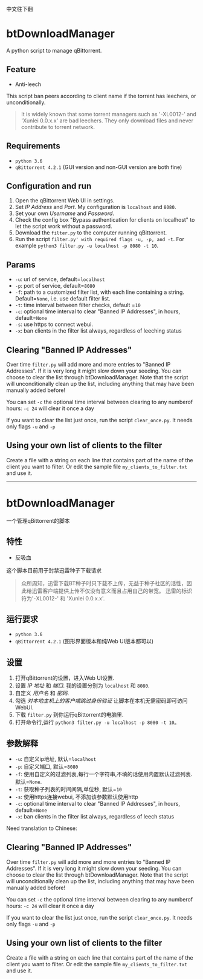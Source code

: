 中文往下翻

# btDownloadManager
A python script to manage qBittorrent.

## Feature
* Anti-leech

This script ban peers according to client name if the torrent has leechers, or unconditionally.
> It is widely known that some torrent managers such as '-XL0012-' and 'Xunlei 0.0.x.x' are bad leechers. 
They only download files and never contribute to torrent network.

## Requirements
* `python 3.6`
* `qBittorrent 4.2.1` (GUI version and non-GUI version are both fine)

## Configuration and run
1. Open the qBittorrent Web UI in settings.
2. Set *IP Address* and *Port*. My configuration is `localhost` and `8080`.
3. Set your own *Username* and *Password*.
4. Check the config box "Bypass authentication for clients on localhost" to let the script work without a password.
5. Download the `filter.py` to the computer running qBittorrent.
6. Run the script `filter.py' with required flags -u, -p, and -t`.  For example `python3 filter.py -u localhost -p 8080 -t 10`.

## Params
* `-u`: url of service, default=`localhost`
* `-p`: port of service, default=`8080`
* `-f`: path to a customized filter list, with each line containing a string. Default=`None`, i.e. use default filter list.
* `-t`: time interval between filter checks, default =`10`
* `-c`: optional time interval to clear "Banned IP Addresses", in hours, default=`None`
* `-s`: use https to connect webui.
* `-x`: ban clients in the filter list always, regardless of leeching status

## Clearing "Banned IP Addresses"
Over time `filter.py` will add more and more entries to "Banned IP Addresses". If it is very long it might slow down your seeding.  You can choose to clear the list through btDownloadManager. Note that the script will unconditionally clean up the list, including anything that may have been manually added before!

You can set `-c` the optional time interval between clearing to any numberof hours: `-c 24` will clear it once a day

If you want to clear the list just once, run the script `clear_once.py`.  It needs only flags `-u` and `-p`

## Using your own list of clients to the filter
Create a file with a string on each line that contains part of the name of the client you want to filter.  Or edit the sample file `my_clients_to_filter.txt` and use it. 
_________________________________

# btDownloadManager
一个管理qBittorrent的脚本

## 特性
* 反吸血

这个脚本目前用于封禁迅雷种子下载请求
> 众所周知，迅雷下载BT种子时只下载不上传，无益于种子社区的活性，因此给迅雷客户端提供上传不仅没有意义而且占用自己的带宽。
>迅雷的标识符为'-XL0012-' 和 'Xunlei 0.0.x.x'.

## 运行要求
* `python 3.6`
* `qBittorrent 4.2.1` (图形界面版本和纯Web UI版本都可以)

## 设置
1. 打开qBittorrent的设置，进入Web UI设置.
2. 设置 *IP 地址* 和 *端口*. 我的设置分别为 `localhost` 和 `8080`.
3. 自定义 *用户名* 和 *密码*.
4. 勾选 _对本地主机上的客户端跳过身份验证_ 让脚本在本机无需密码即可访问WebUI.
5. 下载 `filter.py` 到你运行qBittorrent的电脑里.
6. 打开命令行,运行 `python3 filter.py -u localhost -p 8080 -t 10`。

## 参数解释
* `-u`: 自定义ip地址, 默认=`localhost`
* `-p`: 自定义端口, 默认=`8080`
* `-f`: 使用自定义的过滤列表,每行一个字符串,不填的话使用内置默认过滤列表. 默认=`None`.
* `-t`: 获取种子列表的时间间隔,单位秒, 默认=`10`
* `-s`: 使用https连接webui, 不添加该参数默认使用http
* `-c`: optional time interval to clear "Banned IP Addresses", in hours, default=`None`
* `-x`: ban clients in the filter list always, regardless of leech status

Need translation to Chinese:
## Clearing "Banned IP Addresses"
Over time `filter.py` will add more and more entries to "Banned IP Addresses". If it is very long it might slow down your seeding.  You can choose to clear the list through btDownloadManager. Note that the script will unconditionally clean up the list, including anything that may have been manually added before!

You can set `-c` the optional time interval between clearing to any numberof hours: `-c 24` will clear it once a day

If you want to clear the list just once, run the script `clear_once.py`.  It needs only flags `-u` and `-p`

## Using your own list of clients to the filter
Create a file with a string on each line that contains part of the name of the client you want to filter.  Or edit the sample file `my_clients_to_filter.txt` and use it. 


